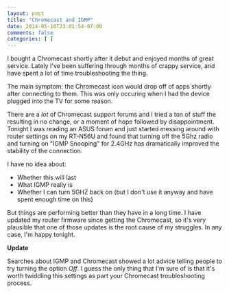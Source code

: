 ```yaml
---
layout: post
title: "Chromecast and IGMP"
date: 2014-05-16T23:01:54-07:00
comments: false
categories: [ ]
---
```

I bought a Chromecast shortly after it debut and enjoyed months of great service. Lately I've been
suffering through months of crappy service, and have spent a lot of time troubleshooting the thing.

The main symptom: the Chromecast icon would drop off of apps shortly after connecting to them. This
was only occuring when I had the device plugged into the TV for some reason.

There are a *lot* of Chromecast support forums and I tried a ton of stuff the resulting in no change,
or a moment of hope followed by disappointment. Tonight I was reading an ASUS forum and just started
messing around with router settings on my RT-N56U and found that turning off the 5Ghz radio and turning
on "IGMP Snooping" for 2.4GHz has dramatically improved the stability of the connection.

I have no idea about:

* Whether this will last
* What IGMP really is
* Whether I can turn 5GHZ back on (but I don't use it anyway and have spent enough time on this)

But things are performing better than they have in a long time. I have updated my router firmware
since getting the Chromecast, so it's very plausible that one of those updates is the root cause of
my struggles. In any case, I'm happy tonight.

__Update__

Searches about IGMP and Chromecast showed a lot advice telling people to try turning the option
*Off*.  I guess the only thing that I'm sure of is that it's worth twiddling this settings as part
your Chromecast troubleshooting process.
